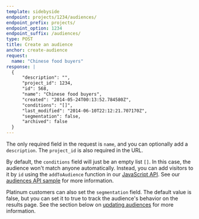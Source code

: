 ```yaml
---
template: sidebyside
endpoint: projects/1234/audiences/
endpoint_prefix: projects/
endpoint_option: 1234
endpoint_suffix: /audiences/
type: POST
title: Create an audience
anchor: create-audience
request:
  name: "Chinese food buyers"
response: |
  {
      "description": "",
      "project_id": 1234,
      "id": 568,
      "name": "Chinese food buyers",
      "created": "2014-05-24T00:13:52.784580Z",
      "conditions": "[]",
      "last_modified": "2014-06-10T22:12:21.707170Z",
      "segmentation": false,
      "archived": false
  }
---
```


The only required field in the request is `name`, and you can optionally add a `description`. The `project_id` is also required in the URL.

By default, the `conditions` field will just be an empty list `[]`. In this case, the audience won't match anyone automatically. Instead, you can add visitors to it by `id` using the `addToAudience` function in our [JavaScript API]({{site.paths.js}}#audiences). See our [audiences API sample]({{site.paths.samples}}#dmp) for more information.

Platinum customers can also set the `segmentation` field. The default value is false, but you can set it to true to track the audience's behavior on the results page. See the section below on [updating audiences](#update-audience) for more information.

